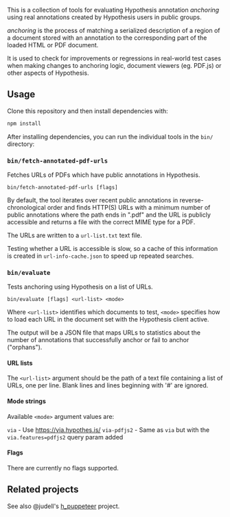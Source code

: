 This is a collection of tools for evaluating Hypothesis annotation _anchoring_
using real annotations created by Hypothesis users in public groups.

_anchoring_ is the process of matching a serialized description of a region
of a document stored with an annotation to the corresponding part of the
loaded HTML or PDF document.

It is used to check for improvements or regressions
in real-world test cases when making changes to anchoring logic, document
viewers (eg. PDF.js) or other aspects of Hypothesis.

## Usage

Clone this repository and then install dependencies with:

```sh
npm install
```

After installing dependencies, you can run the individual tools in the `bin/`
directory:

### `bin/fetch-annotated-pdf-urls`

Fetches URLs of PDFs which have public annotations in Hypothesis.

```
bin/fetch-annotated-pdf-urls [flags]
```

By default, the tool iterates over recent public annotations in
reverse-chronological order and finds HTTP(S) URLs with a minimum number of
public annotations where the path ends in ".pdf" and the URL is publicly
accessible and returns a file with the correct MIME type for a PDF.

The URLs are written to a `url-list.txt` text file.

Testing whether a URL is accessible is slow, so a cache of this information is
created in `url-info-cache.json` to speed up repeated searches.

### `bin/evaluate`

Tests anchoring using Hypothesis on a list of URLs.

```
bin/evaluate [flags] <url-list> <mode>
```

Where `<url-list>` identifies which documents to test, `<mode>` specifies
how to load each URL in the document set with the Hypothesis client active.

The output will be a JSON file that maps URLs to statistics about the number
of annotations that successfully anchor or fail to anchor ("orphans").

#### URL lists

The `<url-list>` argument should be the path of a text file containing
a list of URLs, one per line. Blank lines and lines beginning with '#' are
ignored.

#### Mode strings

Available `<mode>` argument values are:

`via` - Use https://via.hypothes.is/
`via-pdfjs2` - Same as `via` but with the `via.features=pdfjs2` query param added

#### Flags

There are currently no flags supported.

## Related projects

See also @judell's [h_puppeteer](https://github.com/judell/h_puppeteer) project.
